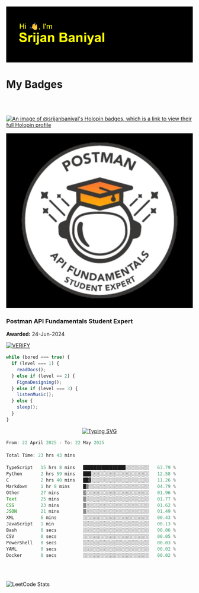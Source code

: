 ![Header](./header.png)

# My Badges

<Br />
<Br />

[![An image of @srijanbaniyal's Holopin badges, which is a link to view their full Holopin profile](https://holopin.me/srijanbaniyal)](https://holopin.io/@srijanbaniyal)

[![Postman API Fundamentals Student Expert](/Postman.jpeg)](https://api.badgr.io/public/assertions/r9BLLy0oTfKJBbkGuDI1zA)

### Postman API Fundamentals Student Expert

**Awarded:** 24-Jun-2024

[![VERIFY](https://img.shields.io/badge/VERIFY-blue)](https://badgecheck.io?url=https%3A%2F%2Fapi.badgr.io%2Fpublic%2Fassertions%2Fr9BLLy0oTfKJBbkGuDI1zA)

```javascript
while (bored === true) {
  if (level === 1) {
    readDocs();
  } else if (level == 2) {
    FigmaDesigning();
  } else if (level === 3) {
    listenMusic();
  } else {
    sleep();
  }
}
```

<p align="center">
  <a href="https://git.io/typing-svg"><img src="https://readme-typing-svg.demolab.com?font=Tilt+Prism&size=30&pause=1000&color=0FF75B&center=true&vCenter=true&width=800&height=80&lines=Time+spent+on+various+Programming+languages" alt="Typing SVG" /></a>
</p>

<!--START_SECTION:waka-->

```TypeScript
From: 22 April 2025 - To: 22 May 2025

Total Time: 23 hrs 43 mins

TypeScript   15 hrs 8 mins   ████████████████░░░░░░░░░   63.79 %
Python       2 hrs 59 mins   ███░░░░░░░░░░░░░░░░░░░░░░   12.58 %
C            2 hrs 40 mins   ██▓░░░░░░░░░░░░░░░░░░░░░░   11.26 %
Markdown     1 hr 8 mins     █▒░░░░░░░░░░░░░░░░░░░░░░░   04.79 %
Other        27 mins         ▒░░░░░░░░░░░░░░░░░░░░░░░░   01.96 %
Text         25 mins         ▒░░░░░░░░░░░░░░░░░░░░░░░░   01.77 %
CSS          23 mins         ▒░░░░░░░░░░░░░░░░░░░░░░░░   01.62 %
JSON         21 mins         ▒░░░░░░░░░░░░░░░░░░░░░░░░   01.49 %
XML          6 mins          ░░░░░░░░░░░░░░░░░░░░░░░░░   00.43 %
JavaScript   1 min           ░░░░░░░░░░░░░░░░░░░░░░░░░   00.13 %
Bash         0 secs          ░░░░░░░░░░░░░░░░░░░░░░░░░   00.06 %
CSV          0 secs          ░░░░░░░░░░░░░░░░░░░░░░░░░   00.05 %
PowerShell   0 secs          ░░░░░░░░░░░░░░░░░░░░░░░░░   00.03 %
YAML         0 secs          ░░░░░░░░░░░░░░░░░░░░░░░░░   00.02 %
Docker       0 secs          ░░░░░░░░░░░░░░░░░░░░░░░░░   00.02 %
```

<!--END_SECTION:waka-->

<Br />
<Br />

![LeetCode Stats](https://leetcard.jacoblin.cool/Srijan-Baniyal?theme=dark&font=Rasa&ext=contest)
